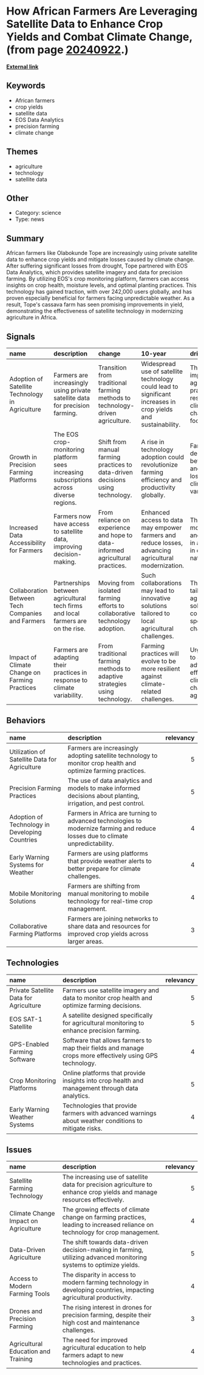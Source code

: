 # __How African Farmers Are Leveraging Satellite Data to Enhance Crop Yields and Combat Climate Change__, (from page [20240922](https://kghosh.substack.com/p/20240922).)

__[External link](https://www.technologyreview.com/2024/08/28/1096743/african-farmers-space-satellite-data-crop-yields/)__



## Keywords

* African farmers
* crop yields
* satellite data
* EOS Data Analytics
* precision farming
* climate change

## Themes

* agriculture
* technology
* satellite data

## Other

* Category: science
* Type: news

## Summary

African farmers like Olabokunde Tope are increasingly using private satellite data to enhance crop yields and mitigate losses caused by climate change. After suffering significant losses from drought, Tope partnered with EOS Data Analytics, which provides satellite imagery and data for precision farming. By utilizing EOS's crop monitoring platform, farmers can access insights on crop health, moisture levels, and optimal planting practices. This technology has gained traction, with over 242,000 users globally, and has proven especially beneficial for farmers facing unpredictable weather. As a result, Tope's cassava farm has seen promising improvements in yield, demonstrating the effectiveness of satellite technology in modernizing agriculture in Africa.

## Signals

| name                                             | description                                                                            | change                                                                         | 10-year                                                                                                       | driving-force                                                                                 |   relevancy |
|:-------------------------------------------------|:---------------------------------------------------------------------------------------|:-------------------------------------------------------------------------------|:--------------------------------------------------------------------------------------------------------------|:----------------------------------------------------------------------------------------------|------------:|
| Adoption of Satellite Technology in Agriculture  | Farmers are increasingly using private satellite data for precision farming.           | Transition from traditional farming methods to technology-driven agriculture.  | Widespread use of satellite technology could lead to significant increases in crop yields and sustainability. | The need for improved agricultural practices in response to climate change and food security. |           4 |
| Growth in Precision Farming Platforms            | The EOS crop-monitoring platform sees increasing subscriptions across diverse regions. | Shift from manual farming practices to data-driven decisions using technology. | A rise in technology adoption could revolutionize farming efficiency and productivity globally.               | Farmers’ desire for better yield and reduced losses due to climate variability.               |           5 |
| Increased Data Accessibility for Farmers         | Farmers now have access to satellite data, improving decision-making.                  | From reliance on experience and hope to data-informed agricultural practices.  | Enhanced access to data may empower farmers and reduce losses, advancing agricultural modernization.          | The push for modernization and efficiency in agriculture in developing nations.               |           4 |
| Collaboration Between Tech Companies and Farmers | Partnerships between agricultural tech firms and local farmers are on the rise.        | Moving from isolated farming efforts to collaborative technology adoption.     | Such collaborations may lead to innovative solutions tailored to local agricultural challenges.               | The need for tailored agricultural solutions to combat specific local challenges.             |           3 |
| Impact of Climate Change on Farming Practices    | Farmers are adapting their practices in response to climate variability.               | From traditional farming methods to adaptive strategies using technology.      | Farming practices will evolve to be more resilient against climate-related challenges.                        | Urgent need to address the adverse effects of climate change on agriculture.                  |           5 |

## Behaviors

| name                                           | description                                                                                                                    |   relevancy |
|:-----------------------------------------------|:-------------------------------------------------------------------------------------------------------------------------------|------------:|
| Utilization of Satellite Data for Agriculture  | Farmers are increasingly adopting satellite technology to monitor crop health and optimize farming practices.                  |           5 |
| Precision Farming Practices                    | The use of data analytics and models to make informed decisions about planting, irrigation, and pest control.                  |           5 |
| Adoption of Technology in Developing Countries | Farmers in Africa are turning to advanced technologies to modernize farming and reduce losses due to climate unpredictability. |           4 |
| Early Warning Systems for Weather              | Farmers are using platforms that provide weather alerts to better prepare for climate challenges.                              |           4 |
| Mobile Monitoring Solutions                    | Farmers are shifting from manual monitoring to mobile technology for real-time crop management.                                |           4 |
| Collaborative Farming Platforms                | Farmers are joining networks to share data and resources for improved crop yields across larger areas.                         |           3 |

## Technologies

| name                                   | description                                                                                              |   relevancy |
|:---------------------------------------|:---------------------------------------------------------------------------------------------------------|------------:|
| Private Satellite Data for Agriculture | Farmers use satellite imagery and data to monitor crop health and optimize farming decisions.            |           5 |
| EOS SAT-1 Satellite                    | A satellite designed specifically for agricultural monitoring to enhance precision farming.              |           5 |
| GPS-Enabled Farming Software           | Software that allows farmers to map their fields and manage crops more effectively using GPS technology. |           4 |
| Crop Monitoring Platforms              | Online platforms that provide insights into crop health and management through data analytics.           |           5 |
| Early Warning Weather Systems          | Technologies that provide farmers with advanced warnings about weather conditions to mitigate risks.     |           4 |

## Issues

| name                                 | description                                                                                                                  |   relevancy |
|:-------------------------------------|:-----------------------------------------------------------------------------------------------------------------------------|------------:|
| Satellite Farming Technology         | The increasing use of satellite data for precision agriculture to enhance crop yields and manage resources effectively.      |           5 |
| Climate Change Impact on Agriculture | The growing effects of climate change on farming practices, leading to increased reliance on technology for crop management. |           4 |
| Data-Driven Agriculture              | The shift towards data-driven decision-making in farming, utilizing advanced monitoring systems to optimize yields.          |           5 |
| Access to Modern Farming Tools       | The disparity in access to modern farming technology in developing countries, impacting agricultural productivity.           |           4 |
| Drones and Precision Farming         | The rising interest in drones for precision farming, despite their high cost and maintenance challenges.                     |           3 |
| Agricultural Education and Training  | The need for improved agricultural education to help farmers adapt to new technologies and practices.                        |           4 |